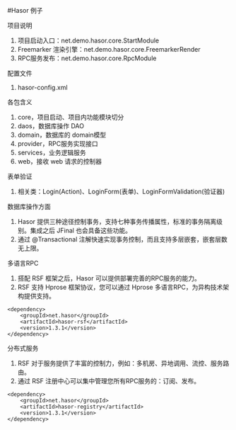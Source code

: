 #Hasor 例子

项目说明
1. 项目启动入口：net.demo.hasor.core.StartModule
2. Freemarker 渲染引擎：net.demo.hasor.core.FreemarkerRender
3. RPC服务发布：net.demo.hasor.core.RpcModule

配置文件
1. hasor-config.xml

各包含义
1. core，项目启动、项目内功能模块切分
2. daos，数据库操作 DAO
3. domain，数据库的 domain模型
4. provider，RPC服务实现接口
5. services，业务逻辑服务
6. web，接收 web 请求的控制器

表单验证
1. 相关类：Login(Action)、LoginForm(表单)、LoginFormValidation(验证器)

数据库操作方面
1. Hasor 提供三种途径控制事务，支持七种事务传播属性，标准的事务隔离级别。集成之后 JFinal 也会具备这些功能。
2. 通过 @Transactional 注解快速实现事务控制，而且支持多层嵌套，嵌套层数无上限。

多语言RPC
1. 搭配 RSF 框架之后，Hasor 可以提供部署完善的RPC服务的能力。
2. RSF 支持 Hprose 框架协议，您可以通过 Hprose 多语言RPC，为异构技术架构提供支持。
```
<dependency>
    <groupId>net.hasor</groupId>
    <artifactId>hasor-rsf</artifactId>
    <version>1.3.1</version>
</dependency>
```

分布式服务
1. RSF 对于服务提供了丰富的控制力，例如：多机房、异地调用、流控、服务路由。
2. 通过 RSF 注册中心可以集中管理您所有RPC服务的：订阅、发布。
```
<dependency>
    <groupId>net.hasor</groupId>
    <artifactId>hasor-registry</artifactId>
    <version>1.3.1</version>
</dependency>
```